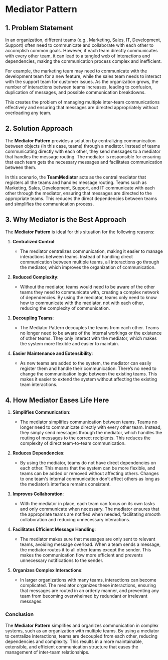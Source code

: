 ﻿# Mediator Pattern

## 1. Problem Statement

In an organization, different teams (e.g., Marketing, Sales, IT, Development, Support) often need to communicate and collaborate with each other to accomplish common goals. However, if each team directly communicates with every other team, it can lead to a tangled web of interactions and dependencies, making the communication process complex and inefficient.

For example, the marketing team may need to communicate with the development team for a new feature, while the sales team needs to interact with the support team for customer issues. As the organization grows, the number of interactions between teams increases, leading to confusion, duplication of messages, and possible communication breakdowns.

This creates the problem of managing multiple inter-team communications effectively and ensuring that messages are directed appropriately without overloading any team.

## 2. Solution Approach

The **Mediator Pattern** provides a solution by centralizing communication between objects (in this case, teams) through a mediator. Instead of teams communicating directly with each other, they send messages to a mediator that handles the message routing. The mediator is responsible for ensuring that each team gets the necessary messages and facilitates communication between them.

In this scenario, the **TeamMediator** acts as the central mediator that registers all the teams and handles message routing. Teams such as Marketing, Sales, Development, Support, and IT communicate with each other through the mediator, ensuring that messages are directed to the appropriate teams. This reduces the direct dependencies between teams and simplifies the communication process.

## 3. Why Mediator is the Best Approach

The **Mediator Pattern** is ideal for this situation for the following reasons:

1. **Centralized Control**:
    - The mediator centralizes communication, making it easier to manage interactions between teams. Instead of handling direct communication between multiple teams, all interactions go through the mediator, which improves the organization of communication.

2. **Reduced Complexity**:
    - Without the mediator, teams would need to be aware of the other teams they need to communicate with, creating a complex network of dependencies. By using the mediator, teams only need to know how to communicate with the mediator, not with each other, reducing the complexity of communication.

3. **Decoupling Teams**:
    - The Mediator Pattern decouples the teams from each other. Teams no longer need to be aware of the internal workings or the existence of other teams. They only interact with the mediator, which makes the system more flexible and easier to maintain.

4. **Easier Maintenance and Extensibility**:
    - As new teams are added to the system, the mediator can easily register them and handle their communication. There’s no need to change the communication logic between the existing teams. This makes it easier to extend the system without affecting the existing team interactions.

## 4. How Mediator Eases Life Here

1. **Simplifies Communication**:
    - The mediator simplifies communication between teams. Teams no longer need to communicate directly with every other team. Instead, they simply send messages through the mediator, which handles the routing of messages to the correct recipients. This reduces the complexity of direct team-to-team communication.

2. **Reduces Dependencies**:
    - By using the mediator, teams do not have direct dependencies on each other. This means that the system can be more flexible, and teams can be added or removed without affecting others. Changes to one team's internal communication don’t affect others as long as the mediator’s interface remains consistent.

3. **Improves Collaboration**:
    - With the mediator in place, each team can focus on its own tasks and only communicate when necessary. The mediator ensures that the appropriate teams are notified when needed, facilitating smooth collaboration and reducing unnecessary interactions.

4. **Facilitates Efficient Message Handling**:
    - The mediator makes sure that messages are only sent to relevant teams, avoiding message overload. When a team sends a message, the mediator routes it to all other teams except the sender. This makes the communication flow more efficient and prevents unnecessary notifications to the sender.

5. **Organizes Complex Interactions**:
    - In larger organizations with many teams, interactions can become complicated. The mediator organizes these interactions, ensuring that messages are routed in an orderly manner, and preventing any team from becoming overwhelmed by redundant or irrelevant messages.

### Conclusion

The **Mediator Pattern** simplifies and organizes communication in complex systems, such as an organization with multiple teams. By using a mediator to centralize interactions, teams are decoupled from each other, reducing dependencies and complexity. This results in a more maintainable, extensible, and efficient communication structure that eases the management of inter-team relationships.
